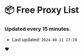# :package: Free Proxy List
### Updated every 15 minutes.

- Last updated: `2024-08-11 17:29`

:heart:
